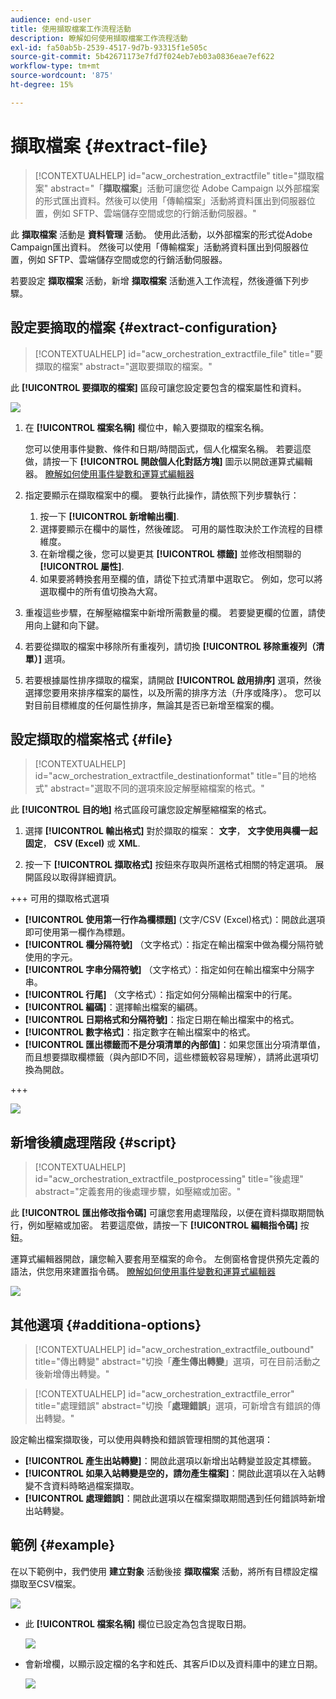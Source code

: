 ```yaml
---
audience: end-user
title: 使用擷取檔案工作流程活動
description: 瞭解如何使用擷取檔案工作流程活動
exl-id: fa50ab5b-2539-4517-9d7b-93315f1e505c
source-git-commit: 5b42671173e7fd7f024eb7eb03a0836eae7ef622
workflow-type: tm+mt
source-wordcount: '875'
ht-degree: 15%

---
```


# 擷取檔案 {#extract-file}

>[!CONTEXTUALHELP]
>id="acw_orchestration_extractfile"
>title="擷取檔案"
>abstract="「**擷取檔案**」活動可讓您從 Adobe Campaign 以外部檔案的形式匯出資料。然後可以使用「傳輸檔案」活動將資料匯出到伺服器位置，例如 SFTP、雲端儲存空間或您的行銷活動伺服器。"

此 **擷取檔案** 活動是 **資料管理** 活動。 使用此活動，以外部檔案的形式從Adobe Campaign匯出資料。 然後可以使用「傳輸檔案」活動將資料匯出到伺服器位置，例如 SFTP、雲端儲存空間或您的行銷活動伺服器。

若要設定 **擷取檔案** 活動，新增 **擷取檔案** 活動進入工作流程，然後遵循下列步驟。

## 設定要摘取的檔案 {#extract-configuration}

>[!CONTEXTUALHELP]
>id="acw_orchestration_extractfile_file"
>title="要擷取的檔案"
>abstract="選取要擷取的檔案。"

此 **[!UICONTROL 要擷取的檔案]** 區段可讓您設定要包含的檔案屬性和資料。

![](../assets/extract-file-file.png)

1. 在 **[!UICONTROL 檔案名稱]** 欄位中，輸入要擷取的檔案名稱。

   您可以使用事件變數、條件和日期/時間函式，個人化檔案名稱。 若要這麼做，請按一下 **[!UICONTROL 開啟個人化對話方塊]** 圖示以開啟運算式編輯器。 [瞭解如何使用事件變數和運算式編輯器](../event-variables.md)

1. 指定要顯示在擷取檔案中的欄。 要執行此操作，請依照下列步驟執行：

   1. 按一下 **[!UICONTROL 新增輸出欄]**.
   1. 選擇要顯示在欄中的屬性，然後確認。 可用的屬性取決於工作流程的目標維度。
   1. 在新增欄之後，您可以變更其 **[!UICONTROL 標籤]** 並修改相關聯的 **[!UICONTROL 屬性]**.
   1. 如果要將轉換套用至欄的值，請從下拉式清單中選取它。 例如，您可以將選取欄中的所有值切換為大寫。

1. 重複這些步驟，在解壓縮檔案中新增所需數量的欄。 若要變更欄的位置，請使用向上鍵和向下鍵。

1. 若要從擷取的檔案中移除所有重複列，請切換 **[!UICONTROL 移除重複列（清單）]** 選項。

1. 若要根據屬性排序擷取的檔案，請開啟 **[!UICONTROL 啟用排序]** 選項，然後選擇您要用來排序檔案的屬性，以及所需的排序方法（升序或降序）。 您可以對目前目標維度的任何屬性排序，無論其是否已新增至檔案的欄。

## 設定擷取的檔案格式 {#file}

>[!CONTEXTUALHELP]
>id="acw_orchestration_extractfile_destinationformat"
>title="目的地格式"
>abstract="選取不同的選項來設定解壓縮檔案的格式。"

此 **[!UICONTROL 目的地]** 格式區段可讓您設定解壓縮檔案的格式。

1. 選擇 **[!UICONTROL 輸出格式]** 對於擷取的檔案： **文字**， **文字使用與欄一起固定**， **CSV (Excel)** 或 **XML**.

1. 按一下 **[!UICONTROL 擷取格式]** 按鈕來存取與所選格式相關的特定選項。 展開區段以取得詳細資訊。

+++ 可用的擷取格式選項

   * **[!UICONTROL 使用第一行作為欄標題]** (文字/CSV (Excel)格式)：開啟此選項即可使用第一欄作為標題。
   * **[!UICONTROL 欄分隔符號]** （文字格式）：指定在輸出檔案中做為欄分隔符號使用的字元。
   * **[!UICONTROL 字串分隔符號]** （文字格式）：指定如何在輸出檔案中分隔字串。
   * **[!UICONTROL 行尾]** （文字格式）：指定如何分隔輸出檔案中的行尾。
   * **[!UICONTROL 編碼]**：選擇輸出檔案的編碼。
   * **[!UICONTROL 日期格式和分隔符號]**：指定日期在輸出檔案中的格式。
   * **[!UICONTROL 數字格式]**：指定數字在輸出檔案中的格式。
   * **[!UICONTROL 匯出標籤而不是分項清單的內部值]**：如果您匯出分項清單值，而且想要擷取欄標籤（與內部ID不同，這些標籤較容易理解），請將此選項切換為開啟。

+++

   ![](../assets/extract-file-format.png)

## 新增後續處理階段 {#script}

>[!CONTEXTUALHELP]
>id="acw_orchestration_extractfile_postprocessing"
>title="後處理"
>abstract="定義套用的後處理步驟，如壓縮或加密。"

此 **[!UICONTROL 匯出修改指令碼]** 可讓您套用處理階段，以便在資料擷取期間執行，例如壓縮或加密。 若要這麼做，請按一下 **[!UICONTROL 編輯指令碼]** 按鈕。

運算式編輯器開啟，讓您輸入要套用至檔案的命令。 左側窗格會提供預先定義的語法，供您用來建置指令碼。 [瞭解如何使用事件變數和運算式編輯器](../event-variables.md)

![](../assets/extract-file-script.png)

## 其他選項 {#additiona-options}

>[!CONTEXTUALHELP]
>id="acw_orchestration_extractfile_outbound"
>title="傳出轉變"
>abstract="切換「**產生傳出轉變**」選項，可在目前活動之後新增傳出轉變。"

>[!CONTEXTUALHELP]
>id="acw_orchestration_extractfile_error"
>title="處理錯誤"
>abstract="切換「**處理錯誤**」選項，可新增含有錯誤的傳出轉變。"

設定輸出檔案擷取後，可以使用與轉換和錯誤管理相關的其他選項：

* **[!UICONTROL 產生出站轉變]**：開啟此選項以新增出站轉變並設定其標籤。
* **[!UICONTROL 如果入站轉變是空的，請勿產生檔案]**：開啟此選項以在入站轉變不含資料時略過檔案擷取。
* **[!UICONTROL 處理錯誤]**：開啟此選項以在檔案擷取期間遇到任何錯誤時新增出站轉變。

## 範例 {#example}

在以下範例中，我們使用 **建立對象** 活動後接 **擷取檔案** 活動，將所有目標設定檔擷取至CSV檔案。

![](../assets/extract-file-example.png)

* 此 **[!UICONTROL 檔案名稱]** 欄位已設定為包含提取日期。

  ![](../assets/extract-file-example-name.png)

* 會新增欄，以顯示設定檔的名字和姓氏、其客戶ID以及資料庫中的建立日期。

  ![](../assets/extract-file-example-columns.png)
